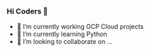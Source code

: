 ### Hi Coders 👋

<!--
**PN25030/PN25030** is a ✨ _special_ ✨ repository because its `README.md` (this file) appears on your GitHub profile.

Here are some ideas to get you started:-->

- 🔭 I’m currently working GCP Cloud projects
- 🌱 I’m currently learning Python 
- 👯 I’m looking to collaborate on ...
<!-- 🤔 I’m looking for help with ...
- 💬 Ask me about ...
- 📫 How to reach me: ...
- 😄 Pronouns: ...
- ⚡ Fun fact: ... -->

